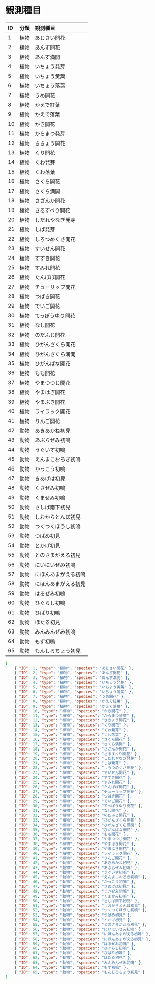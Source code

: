 # 観測種目

| ID   | 分類 | 観測種目             |
| :--- | :--- | :------------------- |
| 1    | 植物 | あじさい開花         |
| 2    | 植物 | あんず開花           |
| 3    | 植物 | あんず満開           |
| 4    | 植物 | いちょう発芽         |
| 5    | 植物 | いちょう黄葉         |
| 6    | 植物 | いちょう落葉         |
| 7    | 植物 | うめ開花             |
| 8    | 植物 | かえで紅葉           |
| 9    | 植物 | かえで落葉           |
| 10   | 植物 | かき開花             |
| 11   | 植物 | からまつ発芽         |
| 12   | 植物 | ききょう開花         |
| 13   | 植物 | くり開花             |
| 14   | 植物 | くわ発芽             |
| 15   | 植物 | くわ落葉             |
| 16   | 植物 | さくら開花           |
| 17   | 植物 | さくら満開           |
| 18   | 植物 | さざんか開花         |
| 19   | 植物 | さるすべり開花       |
| 20   | 植物 | しだれやなぎ発芽     |
| 21   | 植物 | しば発芽             |
| 22   | 植物 | しろつめくさ開花     |
| 23   | 植物 | すいせん開花         |
| 24   | 植物 | すすき開花           |
| 25   | 植物 | すみれ開花           |
| 26   | 植物 | たんぽぽ開花         |
| 27   | 植物 | チューリップ開花     |
| 28   | 植物 | つばき開花           |
| 29   | 植物 | でいご開花           |
| 30   | 植物 | てっぽうゆり開花     |
| 31   | 植物 | なし開花             |
| 32   | 植物 | のだふじ開花         |
| 33   | 植物 | ひがんざくら開花     |
| 34   | 植物 | ひがんざくら満開     |
| 35   | 植物 | ひがんばな開花       |
| 36   | 植物 | もも開花             |
| 37   | 植物 | やまつつじ開花       |
| 38   | 植物 | やまはぎ開花         |
| 39   | 植物 | やまぶき開花         |
| 40   | 植物 | ライラック開花       |
| 41   | 植物 | りんご開花           |
| 42   | 動物 | あきあかね初見       |
| 43   | 動物 | あぶらぜみ初鳴       |
| 44   | 動物 | うぐいす初鳴         |
| 45   | 動物 | えんまこおろぎ初鳴   |
| 46   | 動物 | かっこう初鳴         |
| 47   | 動物 | きあげは初見         |
| 48   | 動物 | くさぜみ初鳴         |
| 49   | 動物 | くまぜみ初鳴         |
| 50   | 動物 | さしば南下初見       |
| 51   | 動物 | しおからとんぼ初見   |
| 52   | 動物 | つくつくほうし初鳴   |
| 53   | 動物 | つばめ初見           |
| 54   | 動物 | とかげ初見           |
| 55   | 動物 | とのさまがえる初見   |
| 56   | 動物 | にいにいぜみ初鳴     |
| 57   | 動物 | にほんあまがえる初鳴 |
| 58   | 動物 | にほんあまがえる初見 |
| 59   | 動物 | はるぜみ初鳴         |
| 60   | 動物 | ひぐらし初鳴         |
| 61   | 動物 | ひばり初鳴           |
| 62   | 動物 | ほたる初見           |
| 63   | 動物 | みんみんぜみ初鳴     |
| 64   | 動物 | もず初鳴             |
| 65   | 動物 | もんしろちょう初見   |

```json
[
    { "ID": 1, "type": "植物", "species": "あじさい開花" },
    { "ID": 2, "type": "植物", "species": "あんず開花" },
    { "ID": 3, "type": "植物", "species": "あんず満開" },
    { "ID": 4, "type": "植物", "species": "いちょう発芽" },
    { "ID": 5, "type": "植物", "species": "いちょう黄葉" },
    { "ID": 6, "type": "植物", "species": "いちょう落葉" },
    { "ID": 7, "type": "植物", "species": "うめ開花" },
    { "ID": 8, "type": "植物", "species": "かえで紅葉" },
    { "ID": 9, "type": "植物", "species": "かえで落葉" },
    { "ID": 10, "type": "植物", "species": "かき開花" },
    { "ID": 11, "type": "植物", "species": "からまつ発芽" },
    { "ID": 12, "type": "植物", "species": "ききょう開花" },
    { "ID": 13, "type": "植物", "species": "くり開花" },
    { "ID": 14, "type": "植物", "species": "くわ発芽" },
    { "ID": 15, "type": "植物", "species": "くわ落葉" },
    { "ID": 16, "type": "植物", "species": "さくら開花" },
    { "ID": 17, "type": "植物", "species": "さくら満開" },
    { "ID": 18, "type": "植物", "species": "さざんか開花" },
    { "ID": 19, "type": "植物", "species": "さるすべり開花" },
    { "ID": 20, "type": "植物", "species": "しだれやなぎ発芽" },
    { "ID": 21, "type": "植物", "species": "しば発芽" },
    { "ID": 22, "type": "植物", "species": "しろつめくさ開花" },
    { "ID": 23, "type": "植物", "species": "すいせん開花" },
    { "ID": 24, "type": "植物", "species": "すすき開花" },
    { "ID": 25, "type": "植物", "species": "すみれ開花" },
    { "ID": 26, "type": "植物", "species": "たんぽぽ開花" },
    { "ID": 27, "type": "植物", "species": "チューリップ開花" },
    { "ID": 28, "type": "植物", "species": "つばき開花" },
    { "ID": 29, "type": "植物", "species": "でいご開花" },
    { "ID": 30, "type": "植物", "species": "てっぽうゆり開花" },
    { "ID": 31, "type": "植物", "species": "なし開花" },
    { "ID": 32, "type": "植物", "species": "のだふじ開花" },
    { "ID": 33, "type": "植物", "species": "ひがんざくら開花" },
    { "ID": 34, "type": "植物", "species": "ひがんざくら満開" },
    { "ID": 35, "type": "植物", "species": "ひがんばな開花" },
    { "ID": 36, "type": "植物", "species": "もも開花" },
    { "ID": 37, "type": "植物", "species": "やまつつじ開花" },
    { "ID": 38, "type": "植物", "species": "やまはぎ開花" },
    { "ID": 39, "type": "植物", "species": "やまぶき開花" },
    { "ID": 40, "type": "植物", "species": "ライラック開花" },
    { "ID": 41, "type": "植物", "species": "りんご開花" },
    { "ID": 42, "type": "動物", "species": "あきあかね初見" },
    { "ID": 43, "type": "動物", "species": "あぶらぜみ初鳴" },
    { "ID": 44, "type": "動物", "species": "うぐいす初鳴" },
    { "ID": 45, "type": "動物", "species": "えんまこおろぎ初鳴" },
    { "ID": 46, "type": "動物", "species": "かっこう初鳴" },
    { "ID": 47, "type": "動物", "species": "きあげは初見" },
    { "ID": 48, "type": "動物", "species": "くさぜみ初鳴" },
    { "ID": 49, "type": "動物", "species": "くまぜみ初鳴" },
    { "ID": 50, "type": "動物", "species": "さしば南下初見" },
    { "ID": 51, "type": "動物", "species": "しおからとんぼ初見" },
    { "ID": 52, "type": "動物", "species": "つくつくほうし初鳴" },
    { "ID": 53, "type": "動物", "species": "つばめ初見" },
    { "ID": 54, "type": "動物", "species": "とかげ初見" },
    { "ID": 55, "type": "動物", "species": "とのさまがえる初見" },
    { "ID": 56, "type": "動物", "species": "にいにいぜみ初鳴" },
    { "ID": 57, "type": "動物", "species": "にほんあまがえる初鳴" },
    { "ID": 58, "type": "動物", "species": "にほんあまがえる初見" },
    { "ID": 59, "type": "動物", "species": "はるぜみ初鳴" },
    { "ID": 60, "type": "動物", "species": "ひぐらし初鳴" },
    { "ID": 61, "type": "動物", "species": "ひばり初鳴" },
    { "ID": 62, "type": "動物", "species": "ほたる初見" },
    { "ID": 63, "type": "動物", "species": "みんみんぜみ初鳴" },
    { "ID": 64, "type": "動物", "species": "もず初鳴" },
    { "ID": 65, "type": "動物", "species": "もんしろちょう初見" }
]

```
